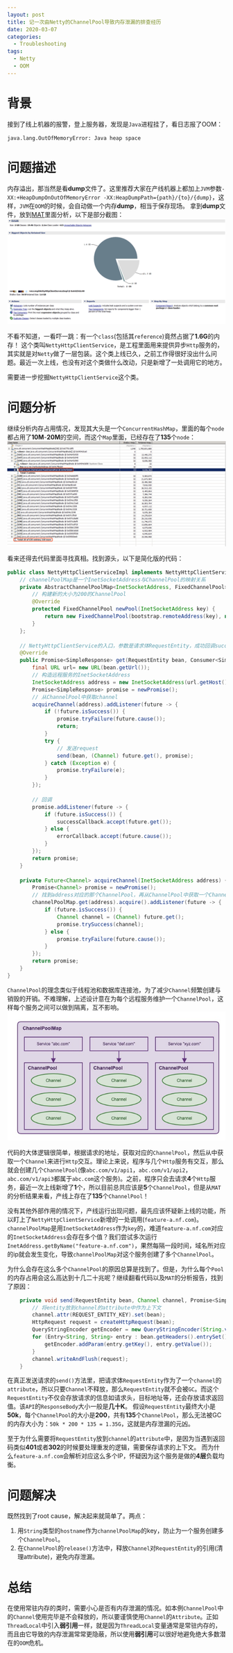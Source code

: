 ```yaml
---
layout: post
title: 记一次由Netty的ChannelPool导致内存泄漏的排查经历
date: 2020-03-07
categories:
  - Troubleshooting
tags:
  - Netty
  - OOM
---
```


# 背景

接到了线上机器的报警，登上服务器，发现是`Java`进程挂了，看日志报了OOM：
~~~
java.lang.OutOfMemoryError: Java heap space
~~~

# 问题描述

内存溢出，那当然是看**dump**文件了。这里推荐大家在产线机器上都加上`JVM`参数`-XX:+HeapDumpOnOutOfMemoryError -XX:HeapDumpPath={path}/{to}/{dump}`，这样，`JVM`在`OOM`的时候，会自动做一个内存**dump**，相当于保存现场。
拿到**dump**文件，放到[MAT](https://www.eclipse.org/mat/)里面分析，以下是部分截图：
![dump1](/src/img/article-img/Troubleshooting/channel_pool_oom/mat_dump1.png)

不看不知道，一看吓一跳：有一个`class`(包括其`reference`)竟然占据了**1.6G**的内存！
这个类叫`NettyHttpClientService`，是工程里面用来提供异步`Http`服务的，其实就是对`Netty`做了一层包装。这个类上线已久，之前工作得很好没出什么问题。最近一次上线，也没有对这个类做什么改动，只是新增了一处调用它的地方。

需要进一步挖掘`NettyHttpClientService`这个类。

# 问题分析

继续分析内存占用情况，发现其大头是一个`ConcurrentHashMap`，里面的每个`node`都占用了**10M**-**20M**的空间，而这个`Map`里面，已经存在了**135**个`node`：
![dump2](/src/img/article-img/Troubleshooting/channel_pool_oom/mat_dump2.png)

看来还得去代码里面寻找真相。找到源头，以下是简化版的代码：
~~~java
public class NettyHttpClientServiceImpl implements NettyHttpClientService, DisposableBean {
    // channelPoolMap是一个InetSocketAddress与ChannelPool的映射关系
    private AbstractChannelPoolMap<InetSocketAddress, FixedChannelPool> channelPoolMap = new AbstractChannelPoolMap<InetSocketAddress, FixedChannelPool>() {
        // 构建新的大小为200的ChannelPool
        @Override
        protected FixedChannelPool newPool(InetSocketAddress key) {
            return new FixedChannelPool(bootstrap.remoteAddress(key), new NettyHttpPoolHandler(), 200);
        }
    };

    // NettyHttpClientService的入口，参数是请求体RequestEntity，成功回调successCallback，失败回调errorCallback
    @Override
    public Promise<SimpleResponse> get(RequestEntity bean, Consumer<SimpleResponse> successCallback, Consumer<Throwable> errorCallback) throws PlatformException {
        final URL url= new URL(bean.getUrl());
        // 构造远程服务的InetSocketAddress
        InetSocketAddress address = new InetSocketAddress(url.getHost(), url.getPort() == -1 ? url.getDefaultPort() : url.getPort());
        Promise<SimpleResponse> promise = newPromise();
        // 从ChannelPool中获取channel
        acquireChannel(address).addListener(future -> {
            if (!future.isSuccess()) {
                promise.tryFailure(future.cause());
                return;
            }
            try {
                // 发送request
                send(bean, (Channel) future.get(), promise);
            } catch (Exception e) {
                promise.tryFailure(e);
            }
        });

        // 回调
        promise.addListener(future -> {
            if (future.isSuccess()) {
                successCallback.accept(future.get());
            } else {
                errorCallback.accept(future.cause());
            }
        });
        return promise;
    }

    private Future<Channel> acquireChannel(InetSocketAddress address) {
        Promise<Channel> promise = newPromise();
        // 找到address对应的那个ChannelPool，再从ChannelPool中获取一个Channel
        channelPoolMap.get(address).acquire().addListener(future -> {
            if (future.isSuccess()) {
                Channel channel = (Channel) future.get();
                promise.trySuccess(channel);
            } else {
                promise.tryFailure(future.cause());
            }
        });
        return promise;
    }
}
~~~

`ChannelPool`的理念类似于线程池和数据库连接池，为了减少`Channel`频繁创建与销毁的开销。不难理解，上述设计意在为每个远程服务维护一个`ChannelPool`，这样每个服务之间可以做到隔离，互不影响。
![channel pool](/src/img/article-img/Troubleshooting/channel_pool_oom/channel_pool.jpg)

代码的大体逻辑很简单，根据请求的地址，获取对应的`ChannelPool`，然后从中获取一个`Channel`来进行`Http`交互。理论上来说，程序与几个`Http`服务有交互，那么就会创建几个`ChannelPool`(像`abc.com/v1/api1`，`abc.com/v1/api2`，`abc.com/v1/api3`都属于`abc.com`这个服务)。之前，程序只会去请求**4**个`Http`服务，最近一次上线新增了**1**个，所以目前总共应该是**5**个`ChannelPool`，但是从`MAT`的分析结果来看，产线上存在了**135**个`ChannelPool`！

没有其他外部作用的情况下，产线运行出现问题，最先应该怀疑新上线的功能，所以盯上了`NettyHttpClientService`新增的一处调用(`feature-a.nf.com`)。
`channelPoolMap`是用`InetSocketAddress`作为`key`的，难道`feature-a.nf.com`对应的`InetSocketAddress`会存在多个值？我们尝试多次运行`InetAddress.getByName("feature-a.nf.com")`，果然每隔一段时间，域名所对应的ip就会发生变化，导致`channelPoolMap`对这个服务创建了多个`ChannelPool`。

为什么会存在这么多个`ChannelPool`的原因总算是找到了。但是，为什么每个`Pool`的内存占用会这么高达到十几二十兆呢？继续翻看代码以及`MAT`的分析报告，找到了原因：
~~~java
    private void send(RequestEntity bean, Channel channel, Promise<SimpleResponse> promise) {
        // 将entity放到channel的attribute中作为上下文
        channel.attr(REQUEST_ENTITY_KEY).set(bean);
        HttpRequest request = createHttpRequest(bean);
        QueryStringEncoder getEncoder = new QueryStringEncoder(String.valueOf(new URI(bean.getUrl())));
        for (Entry<String, String> entry : bean.getHeaders().entrySet()) {
            getEncoder.addParam(entry.getKey(), entry.getValue());
        }
        channel.writeAndFlush(request);
    }
~~~

在真正发送请求的`send()`方法里，把请求体`RequestEntity`作为了一个`channel`的`attribute`，所以只要`Channel`不释放，那么`RequestEntity`就不会被`GC`。而这个`RequestEntity`不仅会存放请求的信息如请求头，目标地址等，还会存放请求返回值。该`API`的`ResponseBody`大小一般是**几十K**。
假设`RequestEntity`最终大小是**50k**，每个`ChannelPool`的大小是**200**，共有**135**个`ChannelPool`，那么无法被GC的内存大小为：`50k * 200 * 135 = 1.35G`，这就是内存泄漏的元凶。

至于为什么需要将`RequestEntity`放到`channel`的`attribute`中，是因为当遇到返回码类似**401**或者**302**的时候要处理重发的逻辑，需要保存请求的上下文。
而为什么`feature-a.nf.com`会解析对应这么多个IP，怀疑因为这个服务是做的**4层**负载均衡。

# 问题解决

既然找到了root cause，解决起来就简单了。两点：
1. 用`String`类型的`hostname`作为`channelPoolMap`的key，防止为一个服务创建多个`ChannelPool`。
2. 在`ChannelPool`的`release()`方法中，释放`Channel`对`RequestEntity`的引用(清理attribute)，避免内存泄漏。

# 总结

在使用常驻内存的类时，需要小心是否有内存泄漏的情况。如本例`ChannelPool`中的`Channel`使用完毕是不会释放的，所以要谨慎使用`Channel`的`Attribute`。正如`ThreadLocal`中引入**弱引用**一样，就是因为`ThreadLocal`变量通常是常驻内存的，而且由它导致的内存泄漏常常更隐蔽，所以使用**弱引用**可以很好地避免绝大多数潜在的`OOM`危机。